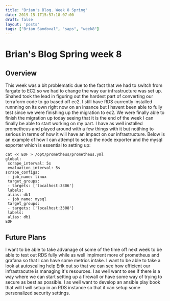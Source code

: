 ```yaml
---
title: "Brian's Blog. Week 8 Spring"
date: 2019-15-1T15:57:18-07:00
draft: false
layout: 'posts'
tags: ["Brian Sandoval", "saps", "week8"]
---
```

# Brian's Blog  Spring week 8
## Overview
This week was a bit problematic due to the fact that we had to switch from fargate to EC2 so we had to change the way our infrastructure was set up. Shahed took the lead in figuring out the hardest part of converting our terraform code to go based off ec2. I still have RDS currently installed runnning on its own right now on an insance but I havent been able to fully test since we were finishing up the migration to ec2. We were finally able to finish the migration up today seeing that it is the end of the week I can finally be able to start working on my part. I have as well installed prometheus and played around with a few things with it but notihing to serious in terms of how it will have an impact on our infrastructure. Below is an example of how I can attempt to setup the node exporter and the mysql exporter which is essential to setting up:
```
cat << EOF > /opt/prometheus/prometheus.yml
global:
 scrape_interval: 5s
 evaluation_interval: 5s
scrape_configs:
 - job_name: linux
 target_groups:
 - targets: ['localhost:3306']
 labels:
 alias: db1
 - job_name: mysql
 target_groups:
 - targets: ['localhost:3308']
 labels:
 alias: db1
EOF
```
## Future Plans
I want to be able to take advanage of some of the time off next week to be able to test out RDS fully while as well implment more of prometheus and grafana so that I can have some metrics intake. I want to be able to take a look at autoscaling help Erik out so that we can see how efficient our infrastracutre is managing it's resources. I as well want to see if there is a way where we can start setting up a firewall or have some way of trying to secure as best as possible. I as well want to develop an ansible play book that will I will setup in an RDS instance so that it can setup some personalized security settings.